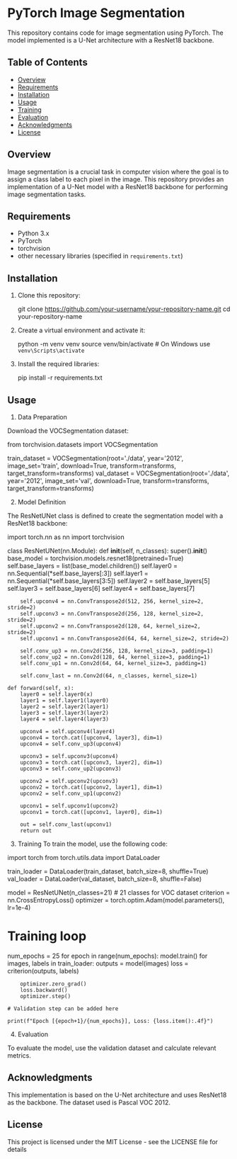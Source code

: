 # PyTorch Image Segmentation

This repository contains code for image segmentation using PyTorch. The model implemented is a U-Net architecture with a ResNet18 backbone.

## Table of Contents

- [Overview](#overview)
- [Requirements](#requirements)
- [Installation](#installation)
- [Usage](#usage)
- [Training](#training)
- [Evaluation](#evaluation)
- [Acknowledgments](#acknowledgments)
- [License](#license)

## Overview

Image segmentation is a crucial task in computer vision where the goal is to assign a class label to each pixel in the image. This repository provides an implementation of a U-Net model with a ResNet18 backbone for performing image segmentation tasks.

## Requirements

- Python 3.x
- PyTorch
- torchvision
- other necessary libraries (specified in `requirements.txt`)

## Installation

1. Clone this repository:
    
    git clone https://github.com/your-username/your-repository-name.git
    cd your-repository-name
    

2. Create a virtual environment and activate it:
    
    python -m venv venv
    source venv/bin/activate  # On Windows use `venv\Scripts\activate`
    

3. Install the required libraries:
   
    pip install -r requirements.txt
   

## Usage

1. Data Preparation

Download the VOCSegmentation dataset:

from torchvision.datasets import VOCSegmentation

train_dataset = VOCSegmentation(root='./data', year='2012', image_set='train', download=True, transform=transforms, target_transform=transforms)
val_dataset = VOCSegmentation(root='./data', year='2012', image_set='val', download=True, transform=transforms, target_transform=transforms)

2. Model Definition
   
The ResNetUNet class is defined to create the segmentation model with a ResNet18 backbone:

import torch.nn as nn
import torchvision

class ResNetUNet(nn.Module):
    def __init__(self, n_classes):
        super().__init__()
        base_model = torchvision.models.resnet18(pretrained=True)
        self.base_layers = list(base_model.children())
        self.layer0 = nn.Sequential(*self.base_layers[:3])
        self.layer1 = nn.Sequential(*self.base_layers[3:5])
        self.layer2 = self.base_layers[5]
        self.layer3 = self.base_layers[6]
        self.layer4 = self.base_layers[7]

        self.upconv4 = nn.ConvTranspose2d(512, 256, kernel_size=2, stride=2)
        self.upconv3 = nn.ConvTranspose2d(256, 128, kernel_size=2, stride=2)
        self.upconv2 = nn.ConvTranspose2d(128, 64, kernel_size=2, stride=2)
        self.upconv1 = nn.ConvTranspose2d(64, 64, kernel_size=2, stride=2)

        self.conv_up3 = nn.Conv2d(256, 128, kernel_size=3, padding=1)
        self.conv_up2 = nn.Conv2d(128, 64, kernel_size=3, padding=1)
        self.conv_up1 = nn.Conv2d(64, 64, kernel_size=3, padding=1)

        self.conv_last = nn.Conv2d(64, n_classes, kernel_size=1)

    def forward(self, x):
        layer0 = self.layer0(x)
        layer1 = self.layer1(layer0)
        layer2 = self.layer2(layer1)
        layer3 = self.layer3(layer2)
        layer4 = self.layer4(layer3)

        upconv4 = self.upconv4(layer4)
        upconv4 = torch.cat([upconv4, layer3], dim=1)
        upconv4 = self.conv_up3(upconv4)

        upconv3 = self.upconv3(upconv4)
        upconv3 = torch.cat([upconv3, layer2], dim=1)
        upconv3 = self.conv_up2(upconv3)

        upconv2 = self.upconv2(upconv3)
        upconv2 = torch.cat([upconv2, layer1], dim=1)
        upconv2 = self.conv_up1(upconv2)

        upconv1 = self.upconv1(upconv2)
        upconv1 = torch.cat([upconv1, layer0], dim=1)

        out = self.conv_last(upconv1)
        return out
        
3. Training
To train the model, use the following code:

import torch
from torch.utils.data import DataLoader

train_loader = DataLoader(train_dataset, batch_size=8, shuffle=True)
val_loader = DataLoader(val_dataset, batch_size=8, shuffle=False)

model = ResNetUNet(n_classes=21)  # 21 classes for VOC dataset
criterion = nn.CrossEntropyLoss()
optimizer = torch.optim.Adam(model.parameters(), lr=1e-4)

# Training loop
num_epochs = 25
for epoch in range(num_epochs):
    model.train()
    for images, labels in train_loader:
        outputs = model(images)
        loss = criterion(outputs, labels)
        
        optimizer.zero_grad()
        loss.backward()
        optimizer.step()
    
    # Validation step can be added here

    print(f"Epoch [{epoch+1}/{num_epochs}], Loss: {loss.item():.4f}")
    
4. Evaluation

To evaluate the model, use the validation dataset and calculate relevant metrics.

## Acknowledgments
This implementation is based on the U-Net architecture and uses ResNet18 as the backbone.
The dataset used is Pascal VOC 2012.

## License
This project is licensed under the MIT License - see the LICENSE file for details
